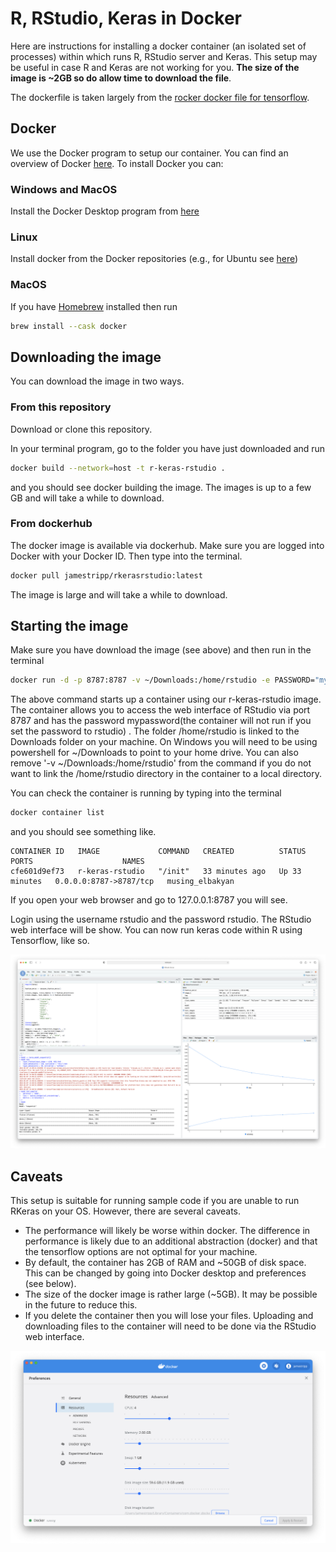 # R, RStudio, Keras in Docker

Here are instructions for installing a docker container (an isolated set of processes) within which runs R, RStudio server and Keras. 
This setup may be useful in case R and Keras are not working for you. **The size of the image is ~2GB so do allow time to download the file**.

The dockerfile is taken largely from the [rocker docker file for tensorflow](https://hub.docker.com/r/rocker/tensorflow/dockerfile). 

## Docker

We use the Docker program to setup our container. You can find an overview of Docker [here](https://docs.docker.com/get-started/overview/). 
To install Docker you can:

### Windows and MacOS

Install the Docker Desktop program from [here](https://www.docker.com/products/docker-desktop)

### Linux

Install docker from the Docker repositories (e.g., for Ubuntu see [here](https://docs.docker.com/engine/install/ubuntu/))

### MacOS

If you have [Homebrew](https://brew.sh) installed then run 

```bash
brew install --cask docker
```

## Downloading the image

You can download the image in two ways.

### From this repository

Download or clone this repository.

In your terminal program, go to the folder you have just downloaded and run

```bash
docker build --network=host -t r-keras-rstudio .
```

and you should see docker building the image. The images is up to a few GB and will take a while to download.

### From dockerhub

The docker image is available via dockerhub. Make sure you are logged into Docker with your Docker ID. Then type into the terminal.

```bash
docker pull jamestripp/rkerasrstudio:latest
```

The image is large and will take a while to download.

## Starting the image

Make sure you have download the image (see above) and then run in the terminal

```bash
docker run -d -p 8787:8787 -v ~/Downloads:/home/rstudio -e PASSWORD="mypassword" jamestripp/rkerasrstudio:latest
```

The above command starts up a container using our r-keras-rstudio image. The container allows you to access the web interface of RStudio via port 8787 and has the password mypassword(the container will not run if you set the password to rstudio)
.
The folder /home/rstudio is linked to the Downloads folder on your machine. On Windows you will need to be using powershell for ~/Downloads to point to your home drive. You can also remove '-v ~/Downloads:/home/rstudio' from the command if you do not want to link the /home/rstudio directory in the container to a local directory.

You can check the container is running by typing into the terminal

```bash
docker container list
```

and you should see something like.

```
CONTAINER ID   IMAGE             COMMAND   CREATED          STATUS          PORTS                    NAMES
cfe601d9ef73   r-keras-rstudio   "/init"   33 minutes ago   Up 33 minutes   0.0.0.0:8787->8787/tcp   musing_elbakyan
```

If you open your web browser and go to 127.0.0.1:8787 you will see.

Login using the username rstudio and the password rstudio. The RStudio web interface will be show. You can now run keras code within R using Tensorflow, like so.

![RStudio interface running sample keras code](fig1.png)

## Caveats

This setup is suitable for running sample code if you are unable to run RKeras on your OS. However, there are several caveats.

* The performance will likely be worse within docker. The difference in performance is likely due to an additional abstraction (docker) and that the tensorflow options are not optimal for your machine.
* By default, the container has 2GB of RAM and ~50GB of disk space. This can be changed by going into Docker desktop and preferences (see below).
* The size of the docker image is rather large (~5GB). It may be possible in the future to reduce this.
* If you delete the container then you will lose your files. Uploading and downloading files to the container will need to be done via the RStudio web interface.

![Docker Desktop preferences](fig2.png)